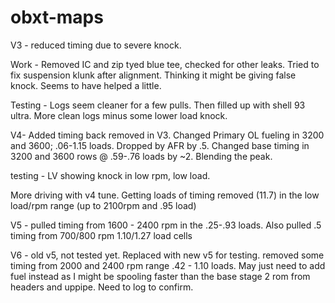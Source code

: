 # obxt-maps


V3 - reduced timing due to severe knock.  

Work - Removed IC and zip tyed blue tee, checked for other leaks. Tried to fix suspension klunk after alignment.  Thinking it might be giving false knock. Seems to have helped a little. 

Testing - Logs seem cleaner for a few pulls.  Then filled up with shell 93 ultra. More clean logs minus some lower load knock.


V4- Added timing back removed in V3. Changed Primary OL fueling in 3200 and 3600; .06-1.15 loads. Dropped by AFR by .5. Changed base timing in 3200 and 3600 rows @ .59-.76 loads by ~2. Blending the peak.

testing - LV showing knock in low rpm, low load.  

More driving with v4 tune.  Getting loads of timing removed (11.7) in the low load/rpm range (up to 2100rpm and .95 load)

V5 - pulled timing from 1600 - 2400 rpm in the .25-.93 loads.  Also pulled .5 timing from 700/800 rpm 1.10/1.27 load cells

V6 - old v5, not tested yet. Replaced with new v5 for testing. removed some timing from 2000 and 2400 rpm range .42 - 1.10 loads. May just need to add fuel instead as I might be spooling faster than the base stage 2 rom from headers and uppipe.  Need to log to confirm.

